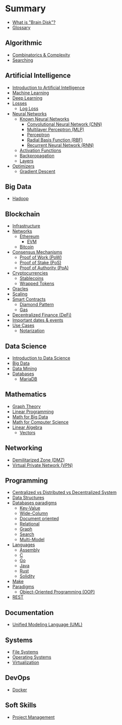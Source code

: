 # Summary

* [What is "Brain Disk"?](./README.md)
* [Glossary](./glossary.md)

## Algorithmic

* [Combinatorics & Complexity](algorithmic/combinatorics-complexity.md)
* [Searching](algorithmic/searching.md)

## Artificial Intelligence

* [Introduction to Artificial Intelligence](ai/intro.md)
* [Machine Learning](ai/ml.md)
* [Deep Learning](ai/dl.md)
* [Losses](ai/losses/losses.md)
  * [Log Loss](ai/losses/log-loss.md)
* [Neural Networks](ai/nn/nn.md)
  * [Known Neural Networks](ai/nn/known-nn/)
    * [Convolutional Neural Network (CNN)](ai/nn/known-nn/cnn.md)
    * [Multilayer Perceptron (MLP)](ai/nn/known-nn/mlp.md)
    * [Perceptron](ai/nn/known-nn/perceptron.md)
    * [Radial Basis Function (RBF)](ai/nn/known-nn/rbf.md)
    * [Recurrent Neural Network (RNN)](ai/nn/known-nn/rnn.md)
  * [Activation Functions](ai/nn/af.md)
  * [Backpropagation](ai/nn/backpropagation.md)
  * [Layers](ai/nn/layers.md)
* [Optimizers](ai/optimizers/optimizers.md)
  * [Gradient Descent](ai/optimizers/gradient-descent.md)

## Big Data

* [Hadoop](big-data/hadoop.md)

## Blockchain

* [Infrastructure](blockchain/infrastructure.md)
* [Networks](blockchain/networks)
  * [Ethereum](blockchain/networks/ethereum/ethereum.md)
    * [EVM](blockchain/networks/ethereum/evm.md)
  * [Bitcoin](blockchain/networks/bitcoin.md)
* [Consensus Mechanisms](blockchain/consensus-mechanisms/consensus-mechanisms.md)
  * [Proof of Work (PoW)](blockchain/consensus-mechanisms/pow.md)
  * [Proof of Stake (PoS)](blockchain/consensus-mechanisms/pos.md)
  * [Proof of Authority (PoA)](blockchain/consensus-mechanisms/poa.md)
* [Cryptocurrencies](blockchain/cryptocurrencies)
  * [Stablecoins](blockchain/cryptocurrencies/stablecoins.md)
  * [Wrapped Tokens](blockchain/cryptocurrencies/wrapped-tokens.md)
* [Oracles](blockchain/oracles.md)
* [Scaling](blockchain/scaling.md)
* [Smart Contracts](blockchain/smart-contracts/smart-contracts.md)
  * [Diamond Pattern](blockchain/smart-contracts/diamond-pattern.md)
  * [Gas](blockchain/smart-contracts/gas.md)
* [Decentralized Finance (DeFi)](blockchain/defi.md)
* [Important dates & events](blockchain/important-dates-events.md)
* [Use Cases](blockchain/use-cases)
  * [Notarization](blockchain/use-cases/notarization.md)

## Data Science

* [Introduction to Data Science](data-science/introduction.md)
* [Big Data](data-science/big-data.md)
* [Data Mining](data-science/data-mining.md)
* [Databases](data-science/databases/)
  * [MariaDB](data-science/databases/mariadb.md)

## Mathematics

* [Graph Theory](math/graph-theory.md)
* [Linear Programming](math/linear-programming.md)
* [Math for Big Data](math/math-big-data.md)
* [Math for Computer Science](math/math-computer-science.md)
* [Linear Algebra](math/linear-algebra/linear-algebra.md)
  * [Vectors](math/linear-algebra/vectors.md)

## Networking

* [Demilitarized Zone (DMZ)](networking/dmz.md)
* [Virtual Private Network (VPN)](networking/vpn.md)

## Programming

* [Centralized vs Distributed vs Decentralized System](programming/centralized-vs-distributed-vs-decentralized-system.md)
* [Data Structures](programming/data-structures/data-structures.md)
* [Databases paradigms](programming/databases-paradigms)
  * [Key-Value](programming/databases-paradigms/key-value.md)
  * [Wide-Column](programming/databases-paradigms/wide-column.md)
  * [Document oriented](programming/databases-paradigms/document-oriented.md)
  * [Relational](programming/databases-paradigms/relational.md)
  * [Graph](programming/databases-paradigms/graph.md)
  * [Search](programming/databases-paradigms/search.md)
  * [Multi-Model](programming/databases-paradigms/multi-model.md)
* [Languages](programming/languages)
  * [Assembly](programming/languages/assembly.md)
  * [C](programming/languages/c.md)
  * [Go](programming/languages/go.md)
  * [Java](programming/languages/java.md)
  * [Rust](programming/languages/rust.md)
  * [Solidity](programming/languages/solidity.md)
* [Make](programming/make.md)
* [Paradigms](programming/paradigms)
  * [Object-Oriented Programming (OOP)](programming/paradigms/oop.md)
* [REST](programming/rest.md)

## Documentation

* [Unified Modeling Language (UML)](documentation/uml.md)

## Systems

* [File Systems](systems/file-systems.md)
* [Operating Systems](systems/os.md)
* [Virtualization](systems/virtualization.md)

## DevOps

* [Docker](containerization/docker.md)

[//]: # (## Cybersecurity)

[//]: # ()
[//]: # (* [Introduction to Cybersecurity]&#40;cybersecurity/introduction.md&#41;)

[//]: # (* [Binary Exploitation]&#40;cybersecurity/binary-exploitation.md&#41;)

[//]: # (* [Cryptanalysis]&#40;cybersecurity/cryptanalysis.md&#41;)

[//]: # (* [Forensic]&#40;cybersecurity/forensic.md&#41;)

[//]: # (* [Linux Security]&#40;cybersecurity/linux.md&#41;)

[//]: # (* [Network Security]&#40;cybersecurity/network.md&#41;)

[//]: # (* [Programming & Automation]&#40;cybersecurity/programming-automation.md&#41;)

[//]: # (* [Reverse Engineering]&#40;cybersecurity/reverse-engineering.md&#41;)

[//]: # (* [Steganography]&#40;cybersecurity/stenagography.md&#41;)

[//]: # (* [Web Security]&#40;cybersecurity/web.md&#41;)

## Soft Skills

* [Project Management](soft-skills/project-management.md)
